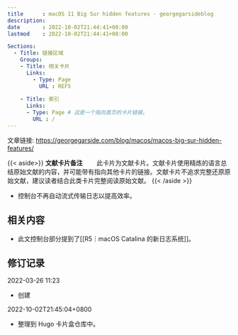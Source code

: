 ```yaml
---
title      : macOS 11 Big Sur hidden features - georgegarsideblog
description: 
date       : 2022-10-02T21:44:41+08:00
lastmod    : 2022-10-02T21:44:41+08:00

Sections:
  - Title: 链接区域
    Groups:
    - Title: 相关卡片
      Links:
        - Type: Page
          URL : REF5
        
    - Title: 索引
      Links:
      - Type: Page # 这是一个指向首页的卡片链接。
        URL : /
---
```

文章链接: https://georgegarside.com/blog/macos/macos-big-sur-hidden-features/

{{< aside>}}
**文献卡片备注**
　　此卡片为文献卡片。文献卡片使用精炼的语言总结原始文献的内容，并可能带有指向其他卡片的链接。文献卡片不追求完整还原原始文献，建议读者结合此类卡片完整阅读原始文献。
{{< /aside >}}

- 控制台不再自动流式传输日志以提高效率。

## 相关内容
- 此文控制台部分提到了[[R5｜macOS Catalina 的新日志系统]]。

## 修订记录
2022-03-26 11:23
* 创建

2022-10-02T21:45:04+0800
* 整理到 Hugo 卡片盒仓库中。